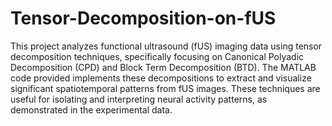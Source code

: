 # Tensor-Decomposition-on-fUS

This project analyzes functional ultrasound (fUS) imaging data using tensor decomposition techniques, specifically focusing on Canonical Polyadic Decomposition (CPD) and Block Term Decomposition (BTD). The MATLAB code provided implements these decompositions to extract and visualize significant spatiotemporal patterns from fUS images. These techniques are useful for isolating and interpreting neural activity patterns, as demonstrated in the experimental data.
